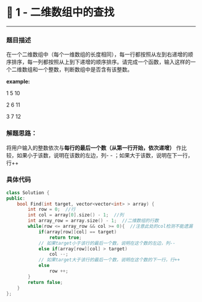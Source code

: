 # 🍲 1 - 二维数组中的查找

---

### 题目描述

在一个二维数组中（每个一维数组的长度相同），每一行都按照从左到右递增的顺序排序，每一列都按照从上到下递增的顺序排序。请完成一个函数，输入这样的一个二维数组和一个整数，判断数组中是否含有该整数。

**example:**

1 5 10

2 6 11

3 7 12

### 解题思路：

将用户输入的整数依次与**每行的最后一个数（从第一行开始，依次递增）** 作比较，如果小于该数，说明在该数的左边，列- - ；如果大于该数，说明在下一行，行++

### 具体代码

```cpp
class Solution {
public:
    bool Find(int target, vector<vector<int> > array) {
        int row = 0;  //行
        int col = array[0].size() - 1;  //列
        int array_row = array.size() - 1;  //二维数组的行数
        while(row <= array_row && col >= 0){  //注意此处的col检测不能遗漏
            if(array[row][col] == target)
                return true;
            // 如果target小于该行的最后一个数，说明在这个数的左边，列--
            else if(array[row][col] > target)
                col --;
            // 如果target大于该行的最后一个数，说明在这个数的下一行，行++
            else
                row ++;
        }
        return false;
    }
};
```
